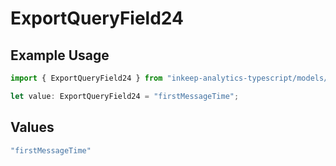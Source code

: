 # ExportQueryField24

## Example Usage

```typescript
import { ExportQueryField24 } from "inkeep-analytics-typescript/models/operations";

let value: ExportQueryField24 = "firstMessageTime";
```

## Values

```typescript
"firstMessageTime"
```